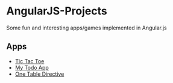 # AngularJS-Projects
Some fun and interesting apps/games implemented in Angular.js

## Apps
* [Tic Tac Toe](TicTacToe)
* [My Todo App](MyTodoApp)
* [One Table Directive](OneTableSampleApp)
